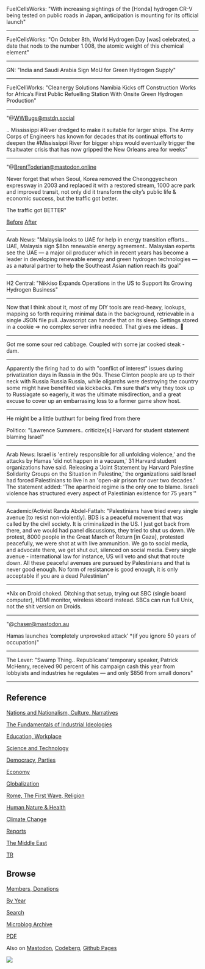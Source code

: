 
FuelCellsWorks: "With increasing sightings of the [Honda] hydrogen
CR-V being tested on public roads in Japan, anticipation is mounting
for its official launch"

---

FuelCellsWorks: "On October 8th, World Hydrogen Day [was] celebrated,
a date that nods to the number 1.008, the atomic weight of this
chemical element"

---

GN: "India and Saudi Arabia Sign MoU for Green Hydrogen Supply"

---

FuelCellWorks: "Cleanergy Solutions Namibia Kicks off Construction
Works for Africa’s First Public Refuelling Station With Onsite Green
Hydrogen Production"

---

"@WWBugs@mstdn.social

.. Mississippi \#River dredged to make it suitable for larger ships. The
Army Corps of Engineers has known for decades that its continual
efforts to deepen the #Mississippi River for bigger ships would
eventually trigger the #saltwater crisis that has now gripped the New
Orleans area for weeks"

---

"@BrentToderian@mastodon.online

Never forget that when Seoul, Korea removed the Cheonggyecheon
expressway in 2003 and replaced it with a restored stream, 1000 acre
park and improved transit, not only did it transform the city’s public
life & economic success, but the traffic got better.

The traffic got BETTER"

[Before](https://files.mastodon.online/media_attachments/files/111/189/499/932/505/405/small/291702234b776fcc.png)
[After](https://files.mastodon.online/media_attachments/files/111/189/500/193/887/789/small/f1337a67e9101197.png)

---

Arab News: "Malaysia looks to UAE for help in energy transition
efforts... UAE, Malaysia sign $8bn renewable energy
agreement.. Malaysian experts see the UAE — a major oil producer which
in recent years has become a leader in developing renewable energy and
green hydrogen technologies — as a natural partner to help the
Southeast Asian nation reach its goal"

---

H2 Central: "Nikkiso Expands Operations in the US to Support Its
Growing Hydrogen Business"

---

Now that I think about it, most of my DIY tools are read-heavy,
lookups, mapping so forth requiring minimal data in the background,
retrievable in a single JSON file pull. Javascript can handle that on
its sleep. Settings stored in a cookie => no complex server infra
needed. That gives me ideas.. 🤔

---

Got me some sour red cabbage. Coupled with some jar cooked steak - dam.

---

Apparently the firing had to do with "conflict of interest" issues
during privatization days in Russia in the 90s. These Clinton people
are up to their neck with Russia Russia Russia, while oligarchs were
destroying the country some might have benefited via kickbacks. I'm
sure that's why they took up to Russiagate so eagerly, it was the
ultimate misdirection, and a great excuse to cover up an embarrasing
loss to a former game show host.

---

He might be a little butthurt for being fired from there

Politico: "Lawrence Summers.. criticize[s] Harvard for student statement
blaming Israel"

---

Arab News: Israel is 'entirely responsible for all unfolding
violence,' and the attacks by Hamas 'did not happen in a vacuum,' 31
Harvard student organizations have said. Releasing a 'Joint Statement
by Harvard Palestine Solidarity Groups on the Situation in Palestine,'
the organizations said Israel had forced Palestinians to live in an
'open-air prison for over two decades.' The statement added: 'The
apartheid regime is the only one to blame. Israeli violence has
structured every aspect of Palestinian existence for 75 years'"

---

Academic/Activist Randa Abdel-Fattah: "Palestinians have tried every
single avenue [to resist non-violently]. BDS is a peaceful movement
that was called by the civil society. It is criminalized in the US. I
just got back from there, and we would had panel discussions, they
tried to shut us down. We protest, 8000 people in the Great March of
Return [in Gaza], protested peacefully, we were shot at with live
ammunition. We go to social media, and advocate there, we get shut
out, silenced on social media. Every single avenue - international law
for instance, US will veto and shut that route down. All these
peaceful avenues are pursued by Palestinians and that is never good
enough. No form of resistance is good enough, it is only acceptable if
you are a dead Palestinian"

---

*Nix on Droid choked. Ditching that setup, trying out SBC (single
board computer), HDMI monitor, wireless kboard instead. SBCs can run
full Unix, not the shit version on Droids. 

---

"@chaser@mastodon.au 

Hamas launches ‘completely unprovoked attack’ *(if you ignore 50 years
of occupation)"

---

The Lever: "Swamp Thing.. Republicans’ temporary speaker, Patrick
McHenry, received 90 percent of his campaign cash this year from
lobbyists and industries he regulates — and only $856 from small
donors"

---

## Reference

[Nations and Nationalism, Culture, Narratives](0119/2013/02/nations-and-nationalism.html)

[The Fundamentals of Industrial Ideologies](0119/2011/04/fundamentals-of-industrial-ideologies.html)

[Education, Workplace](0119/2017/09/education-workplace.html)

[Science and Technology](0119/2018/09/science-technology.html)

[Democracy, Parties](0119/2016/11/democracy.html)

[Economy](2021/01/economy.html)

[Globalization](0119/2018/09/globalization.html)

[Rome, The First Wave, Religion](0119/2017/12/rome.html)

[Human Nature & Health](2020/07/human-nature.html)

[Climate Change](2022/01/climate.html)

[Reports](2021/01/reports.html)

[The Middle East](0119/2019/07/middleeast.html)

[TR](../tr/index.html)

## Browse

[Members, Donations](2022/08/members.html)

[By Year](years.html)

[Search](search.html)

[Microblog Archive](mbl/index.html)

[PDF](https://drive.google.com/uc?export=view&id=1FSi-1MnqXVq_PVTEXzzflwN8-7h92N_R)

Also on 
[Mastodon](https://fosstodon.org/@muratk5n),
[Codeberg](https://muratk5n.codeberg.page/en/),
[Github Pages](https://muratk5n.github.io/thirdwave/en/)

<img src='https://drive.google.com/uc?export=view&id=1zsIeciFSvlr-sWB84Tc0mfZ_NYqn9VQx'/> 
